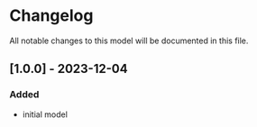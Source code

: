 # Changelog
All notable changes to this model will be documented in this file.

## [1.0.0] - 2023-12-04
### Added
- initial model
